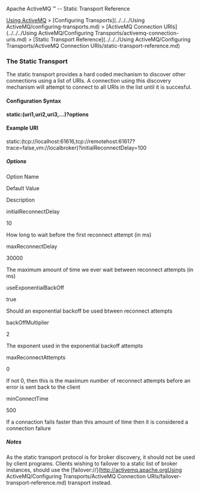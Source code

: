 Apache ActiveMQ ™ -- Static Transport Reference 

[Using ActiveMQ](../../../using-activemq.md) > [Configuring Transports](../../../Using ActiveMQ/configuring-transports.md) > [ActiveMQ Connection URIs](../../../Using ActiveMQ/Configuring Transports/activemq-connection-uris.md) > [Static Transport Reference](../../../Using ActiveMQ/Configuring Transports/ActiveMQ Connection URIs/static-transport-reference.md)


### The Static Transport

The static transport provides a hard coded mechanism to discover other connections using a list of URIs. A connection using this discovery mechanism will attempt to connect to all URIs in the list until it is succesful.

#### Configuration Syntax

**static:(uri1,uri2,uri3,...)?options**

#### Example URI

static:(tcp://localhost:61616,tcp://remotehost:61617?trace=false,vm://localbroker)?initialReconnectDelay=100

##### Options

Option Name

Default Value

Description

initialReconnectDelay

10

How long to wait before the first reconnect attempt (in ms)

maxReconnectDelay

30000

The maximum amount of time we ever wait between reconnect attempts (in ms)

useExponentialBackOff

true

Should an exponential backoff be used btween reconnect attempts

backOffMultiplier

2

The exponent used in the exponential backoff attempts

maxReconnectAttempts

0

If not 0, then this is the maximum number of reconnect attempts before an error is sent back to the client

minConnectTime

500

If a connaction fails faster than this amount of time then it is considered a connection failure

##### Notes

As the static transport protocol is for broker discovery, it should not be used by client programs. Clients wishing to failover to a static list of broker instances, should use the [failover://](http://activemq.apache.orgUsing ActiveMQ/Configuring Transports/ActiveMQ Connection URIs/failover-transport-reference.md) transport instead.

